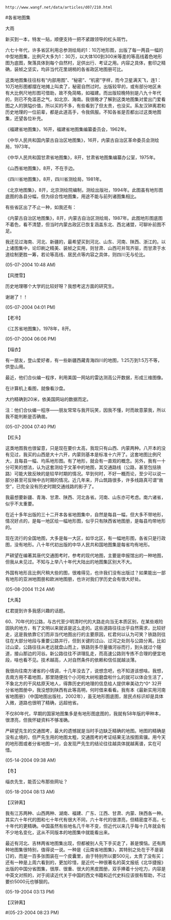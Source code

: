 `http://www.wangf.net/data/articles/d07/210.html`

#各省地图集

大雨

新买到一本，特发一贴，顺便支持一把不紧跟领导的杠头斑竹。

六七十年代，许多省区利用总参测绘局的1：10万地形图，出版了每一两县一幅的中型地图集，比例尺大多为1：30万，以大体100到300米等差的等高线着色地形图为底图，聚落具体到每个自然村，足供出行、考证之用。内容之具体，套印之精确，装帧之坚实，均非当代花里胡梢的各省政区地图册可比。

这类地图集往往标有“内部用图”、“秘密”、“机密”字样，而今卫星满天飞，连1：10万地形图都摆在地摊上叫卖了，秘密自然过时。出版较早的，或有部分地区未有大比例尺地形图可借助，故不免简略，如福建。而出版较晚特别是八九十年代的，则已不免滥恶之气，如北京、海南。我很晚才了解到这类地图集对爱出门爱看图之人的狭隘价值，所以买的不多，有些看到了但太贵，也没买。系友汉钟离君和历史地理的一位前辈，都是此道高手，令我佩服。不知各省是否都出过这类地图集，还望各位补充。

《福建省地图集》，16开，福建省地图集编纂委员会，1962年。

《中华人民共和国内蒙古自治区地图集》，16开，内蒙古自治区革命委员会测绘局，1973年。

《中华人民共和国甘肃省地图集》，8开，甘肃省地图集编纂办公室，1975年。

《山西省地图集》，8开，不在手边。

《四川省地图集》，8开，四川省测绘局，1981年。

《北京地图集》，8开，北京测绘院编制，测绘出版社，1994年。此图虽有地形图底图的各县分幅，但为综合性地图集，用途不能与前列诸图集相比。

有些省区出了不止一种，如我还有：

《内蒙古自治区地图集》，8开，内蒙古自治区测绘局，1987年。此图地形图底图不着色，看不清楚，但当时内蒙古政区已恢复涵盖东北、西北诸盟，可聊补前图不足。

我还见过海南、河北、新疆的，最希望买到河北、山东、河南、陕西、浙江的。以上诸图集中，论印刷之精美、装帧之实用，则甘肃、山西可并驾齐驱，而甘肃于水道绘制更胜一筹，若论等高线、居民点等内容之具体，则四川无与伦比。

(05-07-2004 10:48 AM)

【风搅雪】

历史地理哪个大学的比较好呀？我想考这方面的研究生。

谢谢了！！

(05-07-2004 04:01 PM)

【老冷】

《江苏省地图集》，1978年，8开。

(05-07-2004 06:06 PM)

【缁衣】

有一朋友，登山爱好者，有一些新疆西藏青海四川的地图，1:25万到1:5万不等，供登山用。

最近，他们合伙编一程序，利用美国一网站的雷达测高公开数据，形成三维图像。

在计算机上看图，就像看沙盘。

大约精确到20米，依美国网站的数据而定。

注：他们合伙编一程序——朋友常常与我开玩笑，因我不懂，时而故意蒙我，所以我不能判断是否确凿。

(05-07-2004 07:40 PM)

【杠头】

这类地图我也很留意，只是现在要价太高，我现只有山西、内蒙两种。八开本的没有见过，我买的山西是大十六开，内蒙则基本是标准十六开了。这套地图比例尺大，且每县一幅、均系地形图。有了地形，就会有一直观的概念。另外，我有一十分可笑的想法，认为这套测绘于文革中的地图，其交通路线（公路，甚至包括铁路）可能大致反映的是较早时期的情况。早到何时，不好一概而论，至少可以说一部分甚至可反映中古时期的情况。近几年来，开山筑路很多，许多线路真可谓“凿空”，已完全没有历史时期交通线路的影子了。

我最想要新疆、青海、甘肃、陕西、河北各省。河南、山东亦可考虑。南六诸省，似乎不太重要。

在近十多年出版的三十二开本各省地图集中，自然是每县一幅，但大多不带地形，情况好点的，是每一地区绘一幅地形图，似乎只有陕西省地图册，是每县均带地形的。

现在流行的全国地图，大多是每一大区，如华北区，有一幅地形图，各省只是行政图，没有地形。八十年代初出版的中华人民共和国地图集是每省均有地形。

严耕望在编著其唐代交通图考时，参考的现代地图，主要是申报馆出的一种地图，但我从未见过。不知与上举八十年代大陆出的地图集区别大不大。

外国有地形且比例尺稍大些的图，很难得见，也许我们没有出版过？如果能出一部有地形的亚洲地图册和欧洲地图册，也许对我们学历史会有很大好处。

(05-08-2004 11:24 AM)

【大禹】

杠君提到许多我感兴趣的话题。

60、70年代的公路，与古代至少明清时代的大路走向当无本质区别，在某些艰险固执的地方，有了文明以来就该是这么走的。这些道路往往出乎自然需求，比较好走，这是我依靠它们而非当代地图出行的主要原因，杠君何以认为可笑？铁路则往往在大部分地段与重要公路并行，但到关键的过山、过河之处则与公路分离。比如过山梁，公路往往从老远就盘山而上，铁路则多尽量循河谷而行，到头就过个隧道，接山那边的河谷。新公路往往不讲理乱走，而高速公路则专拣不合理的便宜地段，啥也看不见。技术越高，人对自然条件的依赖和信任就越淡薄。

我很向往南方诸省的小情调，十几年没去了，说想念吧，也不知道该想啥。我想，去南方用不着地图，那里随便找个小河啦大树啦磨盘啦什么的就可以体会生活了，不象北方的干风枯原天地人，得靠历史的地理的信息给人提供审美动力^0^ 32开分省地图册中，我没想到陕西有此等高明，何时借来看看。我有本《最新实用河南省地图册》（中国地图出版社，2002年），虽无地形图底图，居民点标识却是具体入微，道路也很明了精确，远超他省。

不仅80年代，早期的国家地图集多是有地形图底图的，我就有58年版的甲种本，很漂亮，但我怀疑资料不够准确。

严耕望先生的交通图考，最大的遗憾就是当时手边缺乏精确的地图。地图的精确是没有止境的，但严先生用的地图太粗，交通图考的考证结果无法按图索骥。用今天的地形图或者分省地图一对，会发现严先生的结论往往越具体就越离谱，实在可惜。

(05-14-2004 09:38 AM)

【冬】

缁衣先生，能否公布那些网址？

(05-18-2004 08:13 AM)

【汉钟离】

我有江苏两种、山西两种、湖南、福建、广东、江西、甘肃、内蒙、陕西各一种。其实六十年代的图和七十年代有很大不同，六十年代的很漂亮，但精密度不高，七十年代的更精确。中国虽然有些地名几千年不变，但近代以来几乎每十几年就会有不少地名变化，这从不同版本的地图集中就能看出来。

最近有河北、吉林两省地图集出现，但都被别人先下手买走了，甚是懊恼。还有两种地图集很特别，值得说一说。一种是《云南省地图集》，其特别之处在于不是装订的，而是一百多张图装在一个皮囊里，由于特别所以要500元，太贵了没有买；还有一种是上周六看到的，更加珍惜，是近代一种很著名的英文报纸《北华捷报》出版的中国分省图集，很厚、很重、很大的黑皮图册，双手捧着十分吃力，内容是中英文对照的，对于阅读近代关于中国的西文书籍和近代史料应该很有帮助，不过要价5000元也够狠的。

(05-19-2004 03:13 PM)

【汉钟离】

#(05-23-2004 08:23 PM)